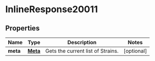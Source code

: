 
# InlineResponse20011

## Properties
Name | Type | Description | Notes
------------ | ------------- | ------------- | -------------
**meta** | [**Meta**](Meta.md) | Gets the current list of Strains. |  [optional]



